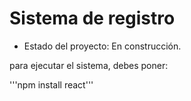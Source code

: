 <h1>Sistema de registro</h1>

- Estado del proyecto: En construcción.

para ejecutar el sistema, debes poner: 

'''npm install react''' 
